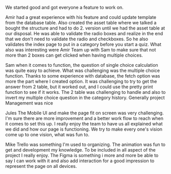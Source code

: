 We started good and got everyone a feature to work on.

Amir had a great experience with his feature and could update template from the database table.
Also created the asset table where we talked a bought the structure and had to do 2. version until we had the asset table at our disposal.
He was able to validate the radio boxes and realize in the end that we don't need to validate the radio and checkboxes.
So he also validates the index page to put in a category before you start a quiz.
What also was interesting were Amir Team up with Sam to make sure that not more than 2 boxes can get clicked when having multiple choices.

Sam when it comes to function, the question of single choice calculation was quite easy to achieve.
What was challenging was the multiple choice function. 
Thanks to some experience with database, the fetch option was more the part where I created option.
It was challenging to try to get the answer from 2 table, but it worked out, and I could use the pretty print function to see if it works.
The 2 table was challenging to handle and also to invert my multiple choice question in the category history.
Generally project Management was nice


Jules The Mobile UI and make the page fit on screen was very challenging. I'm sure there are more improvement and a better work flow to reach when it comes to set this up. I really enjoy the team to have us all explained what we did and how our page is functioning.
We try to make every one's vision come up to one vision, what was fun to.

Mike Trello was something I'm used to organizing. The animation was fun to get and development my knowledge.
To be included in all aspect of the project I really enjoy. The Figma is something i more and more be able to say I can work with it and also add interaction for a good impression to represent the page on all devices.



